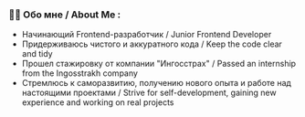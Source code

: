 ### :man_technologist: Обо мне / About Me :
- Начинающий Frontend-разработчик / Junior Frontend Developer
- Придерживаюсь чистого и аккуратного кода / Keep the code clear and tidy
- Прошел стажировку от компании "Ингосстрах" / Passed an internship from the Ingosstrakh company
- Стремлюсь к саморазвитию, получению нового опыта и работе над настоящими проектами / Strive for self-development, gaining new experience and working on real projects
